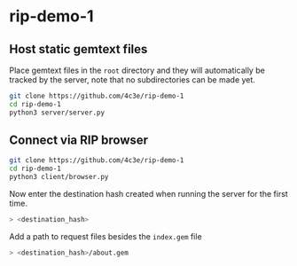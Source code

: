 # rip-demo-1

## Host static gemtext files
Place gemtext files in the `root` directory and they will automatically be tracked by the server, note that no subdirectories can be made yet.

```bash
git clone https://github.com/4c3e/rip-demo-1
cd rip-demo-1
python3 server/server.py
```

## Connect via RIP browser

```bash
git clone https://github.com/4c3e/rip-demo-1
cd rip-demo-1
python3 client/browser.py
```
Now enter the destination hash created when running the server for the first time.
```bash
> <destination_hash>
```

Add a path to request files besides the `index.gem` file
```bash
> <destination_hash>/about.gem
```

